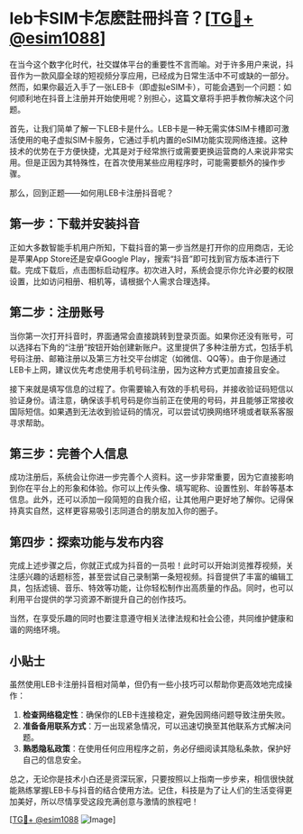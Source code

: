 # leb卡SIM卡怎麽註冊抖音？[[TG💪+ @esim1088](https://t.me/s/esim1088)]

在当今这个数字化时代，社交媒体平台的重要性不言而喻。对于许多用户来说，抖音作为一款风靡全球的短视频分享应用，已经成为日常生活中不可或缺的一部分。然而，如果你最近入手了一张LEB卡（即虚拟eSIM卡），可能会遇到一个问题：如何顺利地在抖音上注册并开始使用呢？别担心，这篇文章将手把手教你解决这个问题。

首先，让我们简单了解一下LEB卡是什么。LEB卡是一种无需实体SIM卡槽即可激活使用的电子虚拟SIM卡服务，它通过手机内置的eSIM功能实现网络连接。这种技术的优势在于方便快捷，尤其是对于经常旅行或需要更换运营商的人来说非常实用。但是正因为其特殊性，在首次使用某些应用程序时，可能需要额外的操作步骤。

那么，回到正题——如何用LEB卡注册抖音呢？

## 第一步：下载并安装抖音

正如大多数智能手机用户所知，下载抖音的第一步当然是打开你的应用商店，无论是苹果App Store还是安卓Google Play，搜索“抖音”即可找到官方版本进行下载。完成下载后，点击图标启动程序。初次进入时，系统会提示你允许必要的权限设置，比如访问相册、相机等，请根据个人需求合理选择。

## 第二步：注册账号

当你第一次打开抖音时，界面通常会直接跳转到登录页面。如果你还没有账号，可以选择右下角的“注册”按钮开始创建新账户。这里提供了多种注册方式，包括手机号码注册、邮箱注册以及第三方社交平台绑定（如微信、QQ等）。由于你是通过LEB卡上网，建议优先考虑使用手机号码注册，因为这种方式更加直接且安全。

接下来就是填写信息的过程了。你需要输入有效的手机号码，并接收验证码短信以验证身份。请注意，确保该手机号码是你当前正在使用的号码，并且能够正常接收国际短信。如果遇到无法收到验证码的情况，可以尝试切换网络环境或者联系客服寻求帮助。

## 第三步：完善个人信息

成功注册后，系统会让你进一步完善个人资料。这一步非常重要，因为它直接影响到你在平台上的形象和体验。你可以上传头像、填写昵称、设置性别、年龄等基本信息。此外，还可以添加一段简短的自我介绍，让其他用户更好地了解你。记得保持真实自然，这样更容易吸引志同道合的朋友加入你的圈子。

## 第四步：探索功能与发布内容

完成上述步骤之后，你就正式成为抖音的一员啦！此时可以开始浏览推荐视频，关注感兴趣的话题标签，甚至尝试自己录制第一条短视频。抖音提供了丰富的编辑工具，包括滤镜、音乐、特效等功能，让你轻松制作出高质量的作品。同时，也可以利用平台提供的学习资源不断提升自己的创作技巧。

当然，在享受乐趣的同时也要注意遵守相关法律法规和社会公德，共同维护健康和谐的网络环境。

## 小贴士

虽然使用LEB卡注册抖音相对简单，但仍有一些小技巧可以帮助你更高效地完成操作：

1. **检查网络稳定性**：确保你的LEB卡连接稳定，避免因网络问题导致注册失败。
2. **准备备用联系方式**：万一出现紧急情况，可以迅速切换至其他联系方式解决问题。
3. **熟悉隐私政策**：在使用任何应用程序之前，务必仔细阅读其隐私条款，保护好自己的信息安全。

总之，无论你是技术小白还是资深玩家，只要按照以上指南一步步来，相信很快就能熟练掌握LEB卡与抖音的结合使用方法。记住，科技是为了让人们的生活变得更加美好，所以尽情享受这段充满创意与激情的旅程吧！

[[TG💪+ @esim1088](https://t.me/s/esim1088) ![Image](https://i.postimg.cc/4NQfJmqS/Snipaste-2025-05-13-00-14-12.png)]